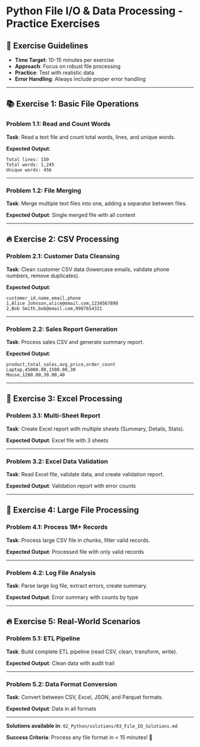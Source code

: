 # Python File I/O & Data Processing - Practice Exercises

## 🎯 Exercise Guidelines

- **Time Target**: 10-15 minutes per exercise
- **Approach**: Focus on robust file processing
- **Practice**: Test with realistic data
- **Error Handling**: Always include proper error handling

---

## 📚 Exercise 1: Basic File Operations

### Problem 1.1: Read and Count Words
**Task**: Read a text file and count total words, lines, and unique words.

**Expected Output**:
```
Total lines: 150
Total words: 1,245
Unique words: 456
```

---

### Problem 1.2: File Merging
**Task**: Merge multiple text files into one, adding a separator between files.

**Expected Output**: Single merged file with all content

---

## 🔥 Exercise 2: CSV Processing

### Problem 2.1: Customer Data Cleansing
**Task**: Clean customer CSV data (lowercase emails, validate phone numbers, remove duplicates).

**Expected Output**:
```csv
customer_id,name,email,phone
1,Alice Johnson,alice@email.com,1234567890
2,Bob Smith,bob@email.com,0987654321
```

---

### Problem 2.2: Sales Report Generation
**Task**: Process sales CSV and generate summary report.

**Expected Output**:
```csv
product,total_sales,avg_price,order_count
Laptop,45000.00,1500.00,30
Mouse,1200.00,30.00,40
```

---

## 🎯 Exercise 3: Excel Processing

### Problem 3.1: Multi-Sheet Report
**Task**: Create Excel report with multiple sheets (Summary, Details, Stats).

**Expected Output**: Excel file with 3 sheets

---

### Problem 3.2: Excel Data Validation
**Task**: Read Excel file, validate data, and create validation report.

**Expected Output**: Validation report with error counts

---

## 🚀 Exercise 4: Large File Processing

### Problem 4.1: Process 1M+ Records
**Task**: Process large CSV file in chunks, filter valid records.

**Expected Output**: Processed file with only valid records

---

### Problem 4.2: Log File Analysis
**Task**: Parse large log file, extract errors, create summary.

**Expected Output**: Error summary with counts by type

---

## 🔥 Exercise 5: Real-World Scenarios

### Problem 5.1: ETL Pipeline
**Task**: Build complete ETL pipeline (read CSV, clean, transform, write).

**Expected Output**: Clean data with audit trail

---

### Problem 5.2: Data Format Conversion
**Task**: Convert between CSV, Excel, JSON, and Parquet formats.

**Expected Output**: Data in all formats

---

**Solutions available in**: `02_Python/solutions/03_File_IO_Solutions.md`

**Success Criteria**: Process any file format in < 15 minutes! 🚀


